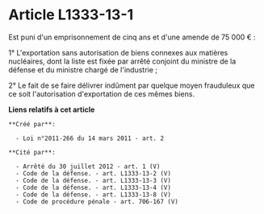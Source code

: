 # Article L1333-13-1

Est puni d'un emprisonnement de cinq ans et d'une amende de 75 000 € : 

1° L'exportation sans autorisation de biens connexes aux matières nucléaires, dont la liste est fixée par arrêté conjoint du
ministre de la défense et du ministre chargé de l'industrie ; 

2° Le fait de se faire délivrer indûment par quelque moyen frauduleux que ce soit l'autorisation d'exportation de ces mêmes
biens.

**Liens relatifs à cet article**

	**Créé par**:

	  - Loi n°2011-266 du 14 mars 2011 - art. 2

	**Cité par**:

	  - Arrêté du 30 juillet 2012 - art. 1 (V)
	  - Code de la défense. - art. L1333-13-2 (V)
	  - Code de la défense. - art. L1333-13-3 (V)
	  - Code de la défense. - art. L1333-13-4 (V)
	  - Code de la défense. - art. L1333-13-8 (V)
	  - Code de procédure pénale - art. 706-167 (V)
